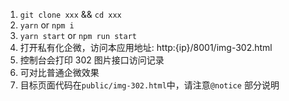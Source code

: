 1. `git clone xxx` && `cd xxx`
2. `yarn` or `npm i`
3. `yarn start` or `npm run start`
4. 打开私有化企微，访问本应用地址: http:{ip}/8001/img-302.html
5. 控制台会打印 302 图片接口访问记录
6. 可对比普通企微效果
7. 目标页面代码在`public/img-302.html`中，请注意`@notice` 部分说明
